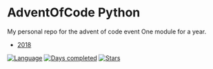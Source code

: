 # AdventOfCode Python

My personal repo for the advent of code event
One module for a year.

* [2018](2018/README.md)

[![Language](https://img.shields.io/badge/Language-Python-orange)](https://www.python.org/)
[![Days completed](https://img.shields.io/badge/Days%20completed-1-blue)](2018)
[![Stars](https://img.shields.io/badge/⭐️-2-yellow)]()